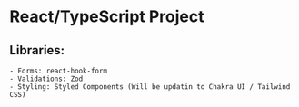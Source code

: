 # React/TypeScript Project

## Libraries:

    - Forms: react-hook-form
    - Validations: Zod
    - Styling: Styled Components (Will be updatin to Chakra UI / Tailwind CSS)
